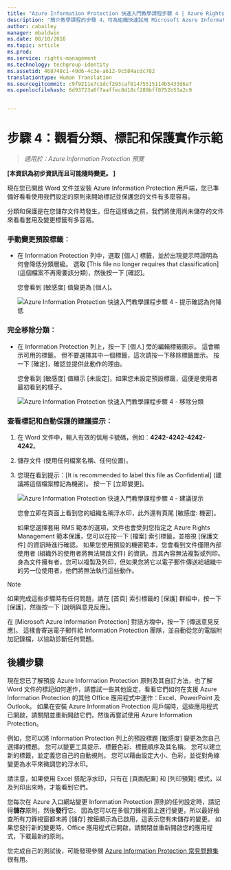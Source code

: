 ```yaml
---
title: "Azure Information Protection 快速入門教學課程步驟 4 | Azure Rights Management"
description: "簡介教學課程的步驟 4，可為組織快速試用 Microsoft Azure Information Protection，只有 4 個步驟，花費時間不超過 15 分鐘。"
author: cabailey
manager: mbaldwin
ms.date: 08/10/2016
ms.topic: article
ms.prod: 
ms.service: rights-management
ms.technology: techgroup-identity
ms.assetid: 468748c1-49d6-4c3e-a612-9c584acdc782
translationtype: Human Translation
ms.sourcegitcommit: c9f9211e7c1dcf293caf81475515114b5433d6a7
ms.openlocfilehash: 6d93723a6f7aaffec8d18cf289bff0752b53a2c9


---
```


# 步驟 4：觀看分類、標記和保護實作示範 

>*適用於：Azure Information Protection 預覽*

**[本資訊為初步資訊而且可能隨時變更。 ]**

現在您已開啟 Word 文件並安裝 Azure Information Protection 用戶端，您已準備好看看使用我們設定的原則來開始標記並保護您的文件有多麼容易。

分類和保護是在您儲存文件時發生，但在這樣做之前，我們將使用尚未儲存的文件來看看套用及變更標籤有多容易。

### 手動變更預設標籤︰

- 在 Information Protection 列中，選取 [個人] 標籤，並於出現提示時證明為何會降低分類層級。 選取 [This file no longer requires that classification] (這個檔案不再需要該分類)，然後按一下 [確認]。  

    您會看到 [敏感度] 值變更為 [個人]。

    ![Azure Information Protection 快速入門教學課程步驟 4 - 提示確認為何降低](../media/confirm-lowering.png)

### 完全移除分類︰

- 在 Information Protection 列上，按一下 [個人] 旁的編輯標籤圖示。 這會顯示可用的標籤。 但不要選擇其中一個標籤，這次請按一下移除標籤圖示。 按一下 [確定]，確認並提供此動作的理由。  

    您會看到 [敏感度] 值顯示 [未設定]，如果您未設定預設標籤，這便是使用者最初看到的樣子。

    ![Azure Information Protection 快速入門教學課程步驟 4 - 移除分類](../media/sensitivity-not-set.png)


### 查看標記和自動保護的建議提示︰

1. 在 Word 文件中，輸入有效的信用卡號碼，例如︰**4242-4242-4242-4242**。 

2. 儲存文件 (使用任何檔案名稱、任何位置)。 

3. 您現在看到提示︰[It is recommended to label this file as Confidential] (建議將這個檔案標記為機密)。 按一下 [立即變更]。

    ![Azure Information Protection 快速入門教學課程步驟 4 - 建議提示](../media/change-now.png)

    您會立即在頁面上看到您的組織名稱浮水印，此外還有頁尾 [敏感度: 機密]。 

    如果您選擇套用 RMS 範本的選項，文件也會受到您指定之 Azure Rights Management 範本保護，您可以在按一下 [檔案] 索引標籤，並檢視 [保護文件] 的資訊時進行確認。 如果您使用預設的機密範本，您會看到文件僅限內部使用者 (組織外的使用者將無法開啟文件) 的資訊，且其內容無法複製或列印。 身為文件擁有者，您可以複製及列印，但如果您將它以電子郵件傳送給組織中的另一位使用者，他們將無法執行這些動作。

> [!NOTE]
>如果完成這些步驟時有任何問題，請在 [首頁] 索引標籤的 [保護] 群組中，按一下 [保護]，然後按一下 [說明與意見反應]。 
>
>在 [Microsoft Azure Information Protection] 對話方塊中，按一下 [傳送意見反應]。 這樣會寄送電子郵件給 Information Protection 團隊，並自動從您的電腦附加記錄檔，以協助診斷任何問題。

##  後續步驟

現在您已了解預設 Azure Information Protection 原則及其自訂方法，也了解 Word 文件的標記如何運作，請嘗試一些其他設定，看看它們如何在支援 Azure Information Protection 的其他 Office 應用程式中運作︰Excel、PowerPoint 及 Outlook。 如果在安裝 Azure Information Protection 用戶端時，這些應用程式已開啟，請關閉並重新開啟它們，然後再嘗試使用 Azure Information Protection。

例如，您可以將 Information Protection 列上的預設標題 [敏感度] 變更為您自己選擇的標題。 您可以變更工具提示、標籤色彩、標籤順序及其名稱。 您可以建立新的標籤，並定義您自己的自動規則。 您可以藉由設定大小、色彩，並從對角線變更為水平來微調您的浮水印。

請注意，如果使用 Excel 搭配浮水印，只有在 [頁面配置] 和 [列印預覽] 模式，以及列印出來時，才能看到它們。

您每次在 Azure 入口網站變更 Information Protection 原則的任何設定時，請記得**儲存**原則，然後**發行**它。 因為您可以在多個刀鋒視窗上進行變更，所以最好檢查所有刀鋒視窗都未將 [儲存] 按鈕顯示為已啟用，這表示您有未儲存的變更。 如果您發行新的變更時，Office 應用程式已開啟，請關閉並重新開啟您的應用程式，下載最新的原則。

您完成自己的測試後，可能發現參閱 [Azure Information Protection 常見問題集](faq.md)很有用。




<!--HONumber=Aug16_HO4-->



